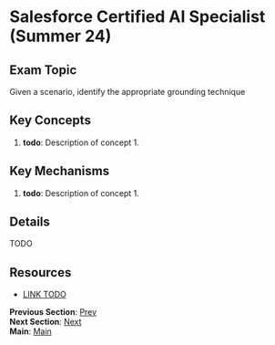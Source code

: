# Salesforce Certified AI Specialist (Summer 24)

## Exam Topic
Given a scenario, identify the appropriate grounding technique

## Key Concepts
1. **todo**: Description of concept 1.

## Key Mechanisms
1. **todo**: Description of concept 1.

## Details

TODO



## Resources
- [LINK TODO](URL)

**Previous Section**: [Prev](./3.3.md)<br />
**Next Section**: [Next](./3.5.md)<br />
**Main**: [Main](../README.md)